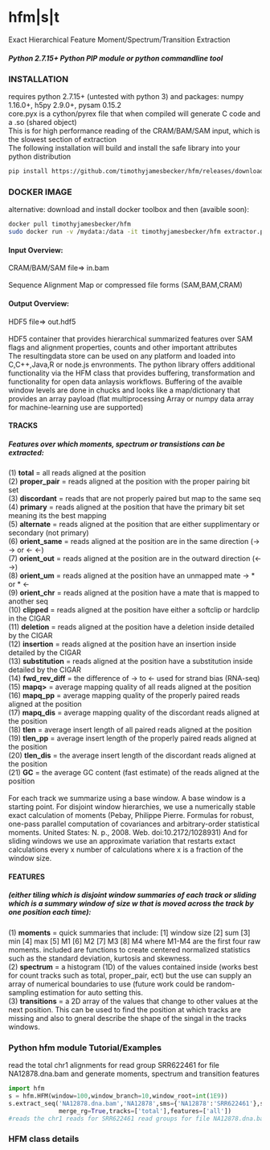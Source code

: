 # hfm|s|t
Exact Hierarchical Feature Moment/Spectrum/Transition Extraction<br>

##### Python 2.7.15+ Python PIP module or python commandline tool

### INSTALLATION
requires python 2.7.15+ (untested with python 3) and packages: numpy 1.16.0+, h5py 2.9.0+, pysam 0.15.2<br>
core.pyx is a cython/pyrex file that when compiled will generate C code and a .so (shared object)<br>
This is for high performance reading of the CRAM/BAM/SAM input, which is the slowest section of extraction<br>
The following installation will build and install the safe library into your python distribution<br>

```bash
pip install https://github.com/timothyjamesbecker/hfm/releases/download/0.1.0/hfm-0.1.0.tar.gz
```
### DOCKER IMAGE
alternative: download and install docker toolbox and then (avaible soon):
```bash
docker pull timothyjamesbecker/hfm
sudo docker run -v /mydata:/data -it timothyjamesbecker/hfm extractor.py -h
```

#### Input Overview:
CRAM/BAM/SAM file=> in.bam<br><br>
Sequence Alignment Map or compressed file forms (SAM,BAM,CRAM) <br>
#### Output Overview:
HDF5 file=> out.hdf5<br><br>
HDF5 container that provides hierarchical summarized features over SAM flags and alignment properties, counts and other important attributes<br> The resultingdata store can be used on any platform and loaded into C,C++,Java,R or node.js envronments.
The python library offers additional functionality via the HFM class that provides buffering, transformation and functionality for open data anlaysis workflows. Buffering of the avaible window levels are done in chucks and looks like a map/dictionary that provides an array payload (flat multiprocessing Array or numpy data array for machine-learning use are supported)<br>


#### TRACKS
##### Features over which moments, spectrum or transistions can be extracted:<br>
(1) <b>total</b> = all reads aligned at the position<br>
(2) <b>proper_pair</b> = reads aligned at the position with the proper pairing bit set<br>
(3) <b>discordant</b> = reads that are not properly paired but map to the same seq<br>
(4) <b>primary</b> = reads aligned at the position that have the primary bit set meaning its the best mapping<br>
(5) <b>alternate</b> = reads aligned at the position that are either supplimentary or secondary (not primary)<br>
(6) <b>orient_same</b> = reads aligned at the position are in the same direction (-> -> or <- <-)<br>
(7) <b>orient_out</b> = reads aligned at the position are in the outward direction (<- ->) <br>
(8) <b>orient_um</b> = reads aligned at the position have an unmapped mate -> * or * <-<br>
(9) <b>orient_chr</b> = reads aligned at the position have a mate that is mapped to another seq<br>
(10) <b>clipped</b> = reads aligned at the position have either a softclip or hardclip in the CIGAR<br>
(11) <b>deletion</b> = reads aligned at the position have a deletion inside detailed by the CIGAR<br>
(12) <b>insertion</b> = reads aligned at the position have an insertion inside detailed by the CIGAR<br>
(13) <b>substitution</b> = reads aligned at the position have a substitution inside detailed by the CIGAR<br>
(14) <b>fwd_rev_diff</b> = the difference of -> to <- used for strand bias (RNA-seq)<br>
(15) <b>mapq></b> = average mapping quality of all reads aligned at the position<br>
(16) <b>mapq_pp</b> = average mapping quality of the properly paired reads aligned at the position<br>
(17) <b>mapq_dis</b> = average mapping quality of the discordant reads aligned at the position<br>
(18) <b>tlen</b> = average insert length of all paired reads aligned at the position<br>
(19) <b>tlen_pp</b> = average insert length of the properly paired reads aligned at the position<br>
(20) <b>tlen_dis</b> = the average insert length of the discordant reads aligned at the position<br>
(21) <b>GC</b> = the average GC content (fast estimate) of the reads aligned at the position<br>
<br>
For each track we summarize using a base window. A base window is a starting point.  For disjoint window hierarchies, we use a numerically stable exact calculation of moments (Pebay, Philippe Pierre. Formulas for robust, one-pass parallel computation of covariances and arbitrary-order statistical moments. United States: N. p., 2008. Web. doi:10.2172/1028931) And for sliding windows we use an approximate variation that restarts extact calculations every x number of calculations where x is a fraction of the window size.
#### FEATURES 
##### (either tiling which is disjoint window summaries of each track or sliding which is a summary window of size w that is moved across the track by one position each time):
(1) <b>moments</b> = quick summaries that include: [1] window size [2] sum [3] min [4] max [5] M1 [6] M2 [7] M3 [8] M4 where M1-M4 are the first four raw moments. included are functions to create centered normalized statistics such as the standard deviation, kurtosis and skewness.<br>
(2) <b>spectrum</b> = a histogram (1D) of the values contained inside (works best for count tracks such as total, proper_pair, ect) but the use can supply an array of numerical boundaries to use (future work could be random-sampling estimation for auto setting this.<br>
(3) <b>transitions</b> = a 2D array of the values that change to other values at the next position.  This can be used to find the position at which tracks are missing and also to gneral describe the shape of the singal in the tracks windows.<br>

### Python hfm module Tutorial/Examples
read the total chr1 alignments for read group SRR622461 for file NA12878.dna.bam and generate moments, spectrum and transition features
```python
import hfm
s = hfm.HFM(window=100,window_branch=10,window_root=int(1E9))
s.extract_seq('NA12878.dna.bam','NA12878',sms={'NA12878':'SRR622461'},seq={'chr1':249250621},
              merge_rg=True,tracks=['total'],features=['all'])
#reads the chr1 reads for SRR622461 read groups for file NA12878.dna.bam
```

### HFM class details
```python

```
